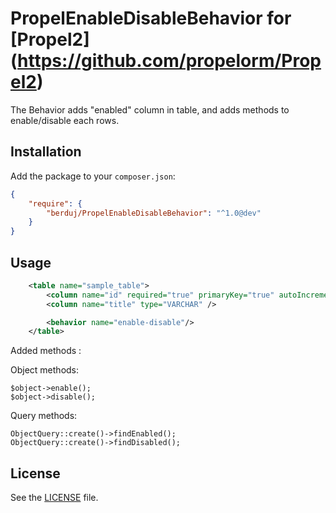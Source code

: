 PropelEnableDisableBehavior for [Propel2] (https://github.com/propelorm/Propel2)
==================================

The Behavior adds "enabled" column in table, and adds methods to enable/disable each rows.

Installation
------------

Add the package to your `composer.json`:

```json
{
    "require": {
        "berduj/PropelEnableDisableBehavior": "^1.0@dev"
    }
}
```

Usage
-----

```xml
    <table name="sample_table">
        <column name="id" required="true" primaryKey="true" autoIncrement="true" type="INTEGER" />
        <column name="title" type="VARCHAR" />

        <behavior name="enable-disable"/>
    </table>
```

Added methods :


Object methods:

```
$object->enable();
$object->disable();
```

Query methods:

```
ObjectQuery::create()->findEnabled();
ObjectQuery::create()->findDisabled();
```


License
-------

See the [LICENSE](LICENSE) file.
